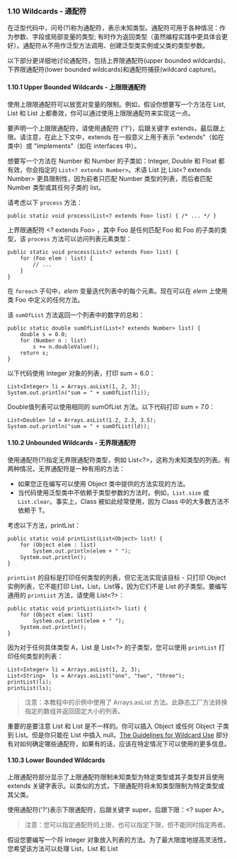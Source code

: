 ### 1.10 Wildcards - 通配符
在泛型代码中，问号(?)称为通配符，表示未知类型。通配符可用于各种情况：作为参数、字段或局部变量的类型; 有时作为返回类型（虽然编程实践中更具体会更好）。通配符从不用作泛型方法调用、创建泛型类实例或父类的类型参数。

以下部分更详细地讨论通配符，包括上界限通配符(upper bounded wildcards)、下界限通配符(lower bounded wildcards)和通配符捕获(wildcard capture)。

#### 1.10.1 Upper Bounded Wildcards - 上限限通配符

使用上限限通配符可以放宽对变量的限制。例如，假设你想要写一个方法在 List<Integer>, List<Double> 和 List<Number> 上都奏效，你可以通过使用上限限通配符来实现这一点。

要声明一个上限限通配符，请使用通配符 ('?')，后跟关键字 extends，最后跟上限。请注意，在此上下文中，extends 在一般意义上用于表示 "extends"（如在类中）或 "implements"（如在 interfaces 中）。

想要写一个方法在 Number 和 Number 的子类如：Integer, Double 和 Float 都有效，你会指定的 `List<? extends Number>`。术语 List<Number> 比 List<? extends Number> 更具限制性，因为前者只匹配 Number 类型的列表，而后者匹配 Number 类型或其任何子类的 list。

请考虑以下 `process` 方法：

```public static void process(List<? extends Foo> list) { /* ... */ }```

上界限通配符 <? extends Foo> ，其中 Foo 是任何匹配 Foo 和 Foo 的子类的类型，该 `process` 方法可以访问列表元素类型：

```
public static void process(List<? extends Foo> list) {
    for (Foo elem : list) {
        // ...
    }
}
```

在 `foreach` 子句中，*elem* 变量迭代列表中的每个元素。现在可以在 *elem* 上使用类 Foo 中定义的任何方法。

该 `sumOfList` 方法返回一个列表中的数字的总和：

```
public static double sumOfList(List<? extends Number> list) {
    double s = 0.0;
    for (Number n : list)
        s += n.doubleValue();
    return s;
}
```

以下代码使用 Integer 对象的列表，打印 sum = 6.0：

```
List<Integer> li = Arrays.asList(1, 2, 3);
System.out.println("sum = " + sumOfList(li));
```

Double值列表可以使用相同的 sumOfList 方法。以下代码打印 sum = 7.0：

```
List<Double> ld = Arrays.asList(1.2, 2.3, 3.5);
System.out.println("sum = " + sumOfList(ld));
```

#### 1.10.2 Unbounded Wildcards - 无界限通配符
使用通配符(?)指定无界限通配符类型，例如 List<?>，这称为未知类型的列表。有两种情况，无界通配符是一种有用的方法：

- 如果您正在编写可以使用 Object 类中提供的方法实现的方法。
- 当代码使用泛型类中不依赖于类型参数的方法时。例如，`List.size` 或`List.clear`。事实上，Class<?> 被如此经常使用，因为 Class<?> 中的大多数方法不依赖于 T。

考虑以下方法，printList：

```
public static void printList(List<Object> list) {
    for (Object elem : list)
        System.out.println(elem + " ");
    System.out.println();
}
```
`printList` 的目标是打印任何类型的列表，但它无法实现该目标 - 只打印 Object 实例列表，它不能打印 List<Integer>，List<String>，List<Double>等，因为它们不是 List<Object> 的子类型。要编写通用的 `printList` 方法，请使用 List<?>：

```
public static void printList(List<?> list) {
    for (Object elem: list)
        System.out.print(elem + " ");
    System.out.println();
}
```

因为对于任何具体类型 A，List<A> 是 List<?> 的子类型，您可以使用 `printList` 打印任何类型的列表：
 
```
List<Integer> li = Arrays.asList(1, 2, 3);
List<String>  ls = Arrays.asList("one", "two", "three");
printList(li);
printList(ls);
```

> 注意：本教程中的示例中使用了 Arrays.asList 方法。此静态工厂方法转换指定的数组并返回固定大小的列表。

重要的是要注意 List<Object> 和 List<?> 是不一样的。你可以插入 Object 或任何 Object 子类到 List<Object>。但是你只能在 List<?> 中插入 null。[The Guidelines for Wildcard Use]() 部分有对如何确定哪些通配符，如果有的话，应该在特定情况下可以使用的更多信息。

#### 1.10.3 Lower Bounded Wildcards
上限通配符部分显示了上限通配符限制未知类型为特定类型或其子类型并且使用 extends 关键字表示。以类似的方式，下限通配符将未知类型限制为特定类型或其父类。

使用通配符('?')表示下限通配符，后跟关键字 super，后跟下限：<? super A>。

> 注意：您可以指定通配符的上限，也可以指定下限，但不能同时指定两者。

假设您要编写一个将 Integer 对象放入列表的方法。为了最大限度地提高灵活性，您希望该方法可以处理 List<Integer>，List<Number> 和 List<Object> - 任何可以保存 Integer 值的方法。

要编写可以处理 Integer 和 Integer 父类的方法，如 Integer, Number, and Object，你会指定 List<? super Integer>。术语 List<Integer> 的比 List<? super Integer> 更具限制性，因为前者仅匹配 Integer 类型的列表，而后者匹配任何类型为 Integer 的超类型的列表。

以下代码将数字 1 到 10 添加到列表的末尾：

```
public static void addNumbers(List<? super Integer> list) {
    for (int i = 1; i <= 10; i++) {
        list.add(i);
    }
}
```

[Guidelines for Wildcard Use]() 部分提供有关何时使用上限通配符以及何时使用下限通配符的指导。

#### 1.10.4 Wildcards and Subtyping
如 [Generics, Inheritance, and Subtypes]() 中所述，泛型类或接口仅仅因为它们的类型之间存在关系而无关。但是，您可以使用通配符在泛型类或接口之间创建关系。

给定以下两个常规（非泛型）类：

```
class A { /* ... */ }
class B extends A { /* ... */ }
```

编写以下代码是合理的：

```
B b = new B();
A a = b;
```

此示例显示常规类的继承遵循此子类型规则：如果 B extends A，则类 B 是类 A 的子类型。此规则不适用于泛型类型：

```
List<B> lb = new ArrayList<>();
List<A> la = lb;   // compile-time error
```

鉴于 Integer 是 Number 的子类型，List<Integer> 和 List<Number> 之间的关系是什么？

![](https://docs.oracle.com/javase/tutorial/figures/java/generics-listParent.gif)

尽管 Integer 是 Number 的子类型，但 List<Integer> 不是 List<Number> 的子类型，实际上，这两种类型不相关。List<Number> 和 List<Integer> 的公共父是 List<?>。

为了在这些类之间创建关系以便代码可以通过 List<Integer> 的元素访问 Number 的方法，请使用上限的通配符：

```
List<? extends Integer> intList = new ArrayList<>();
List<? extends Number>  numList = intList;  // OK. List<? extends Integer> is a subtype of List<? extends Number>
```

因为 Integer 是 Number 的子类型，而 numList 是 Number 对象的列表，所以intList（Integer 对象列表） 和 numList 之间现在存在关系。下图显示了使用上限和下限通配符声明的多个 List 类之间的关系。

[](https://docs.oracle.com/javase/tutorial/figures/java/generics-wildcardSubtyping.gif)

[The Guidelines for Wildcard Use]() 部分有关于使用上下界限通配符的结果的详情。

#### 1.10.6 Guidelines for Wildcard Use
学习使用泛型编程时，一个令人非常困惑的方面是确定何时使用上限通配符以及下限通配符。此页面提供了设计代码时要遵循的一些准则。

出于此讨论的目的，为两个函数提供同一个变量视为是有帮助的：

##### An "In" Variable
"in" 变量向代码供应数据。想象一下带有两个参数的复制方法：`copy（src，dest）`。该 src 参数提供的数据被复制，因此它是 "in" 参数。

##### An "Out" Variable
"out" 变量保存数据以供其他地方使用。在复制示例中，`copy（src，dest）` dest 参数接受数据，因此它是 "out" 参数。

当然，一些变量既用于 "in" 又用于 "out" 目的 - 这种情况也在指南中得到处理。

在决定是否使用通配符以及适合使用哪种类型的通配符时，可以使用 "in", "out"原则。以下列表提供了遵循的准则：

**通配符指南：**

- 使用关键字 extends 定义带有上限通配符的 "in" 变量。
- 使用关键字 super 定义带有下限通配符的 "out" 变量。
- 如果可以使用类 Object 中定义的方法访问 "in" 变量，请使用无界通配符。
- 如果代码需要作为 "in" 和 "out" 变量访问变量，请不要使用通配符。

这些指南不适用于方法的返回类型。应该避免使用通配符作为返回类型，因为它强制程序员使用代码来处理通配符。

List<? extends ...> 可以被非正式地认为是只读的，但这不是一个严格的保证。假设您有以下两个类：

```
class NaturalNumber {

    private int i;

    public NaturalNumber(int i) { this.i = i; }
    // ...
}

class EvenNumber extends NaturalNumber {

    public EvenNumber(int i) { super(i); }
    // ...
}
```

请考虑以下代码：

```
List<EvenNumber> le = new ArrayList<>();
List<? extends NaturalNumber> ln = le;
ln.add(new NaturalNumber(35));  // compile-time error
```

因为 List<EvenNumber> 是 List<? extends NaturalNumber> 子类，您可以用 le 指定 ln。但是你不能使用 ln 将自然数添加到偶数列表中。列表中的以下操作是可能的：

- You can add null.
- You can invoke clear.
- You can get the iterator and invoke remove.
- You can capture the wildcard and write elements that you've read from the list.

你可以看到 List<? extends NaturalNumber> 定义的 list 在严格意义上不是只读的，但您可能会这样想，因为您无法存储新元素或更改列表中的现有元素。

